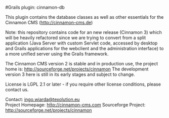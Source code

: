 #Grails plugin: cinnamon-db

This plugin contains the database classes as well as other essentials for the Cinnamon CMS (http://cinnamon-cms.de)

Note: this repository contains code for an new release (Cinnamon 3) which will be heavily refactored since we are
trying to convert from a split application (Java Server with custom Servlet code, accessed by desktop and Grails
applications for the webclient and the administration interface) to a more unified server using the Grails framework.

The Cinnamon CMS version 2 is stable and in production use, the project home is: http://sourceforge.net/projects/cinnamon
The development version 3 here is still in its early stages and subject to change.

License is LGPL 2.1 or later - if you require other license conditions, please contact us.


Contact: ingo.wiarda@texolution.eu  
Project Homepage: http://cinnamon-cms.com
Sourceforge Project: http://sourceforge.net/projects/cinnamon  
